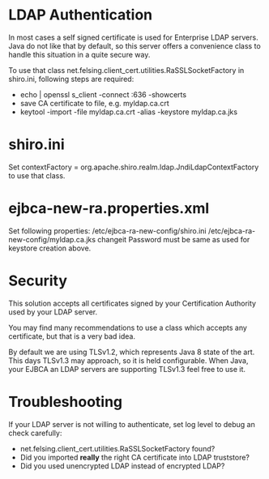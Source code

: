 # LDAP Authentication

In most cases a self signed certificate is used for
Enterprise LDAP servers. Java do not like that by default,
so this server offers a convenience class to handle this
situation in a quite secure way.

To use that class
net.felsing.client_cert.utilities.RaSSLSocketFactory
in shiro.ini, following steps are required:

* echo | openssl s_client -connect <Your LDAP server>:636 -showcerts
* save CA certificate to file, e.g. myldap.ca.crt
* keytool -import -file myldap.ca.crt -alias <Your LDAP server> -keystore myldap.ca.jks

# shiro.ini

Set
contextFactory = org.apache.shiro.realm.ldap.JndiLdapContextFactory
to use that class.

# ejbca-new-ra.properties.xml

Set following properties:
    <entry key="shiroini">/etc/ejbca-ra-new-config/shiro.ini</entry>
    <entry key="ldap.truststore.file">/etc/ejbca-ra-new-config/myldap.ca.jks</entry>
    <entry key="ldap.truststore.password">changeit</entry>
Password must be same as used for keystore creation above.

# Security

This solution accepts all certificates signed by your Certification Authority used by your LDAP server.

You may find many recommendations to use a class which accepts any certificate, but that is a
 very bad idea.
 
By default we are using TLSv1.2, which represents Java 8 state of the art. This days TLSv1.3 may
approach, so it is held configurable. When Java, your EJBCA an LDAP servers are supporting
TLSv1.3 feel free to use it.

# Troubleshooting

If your LDAP server is not willing to authenticate, set log level to debug an check
carefully:

* net.felsing.client_cert.utilities.RaSSLSocketFactory found?
* Did you imported **really** the right CA certificate into LDAP truststore?
* Did you used unencrypted LDAP instead of encrypted LDAP?
 
